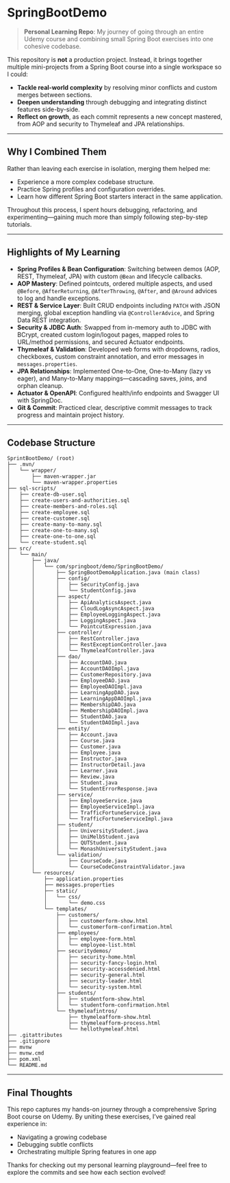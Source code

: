 # SpringBootDemo

> **Personal Learning Repo**: My journey of going through an entire Udemy course and combining small Spring Boot exercises into one cohesive codebase.

This repository is **not** a production project. Instead, it brings together multiple mini-projects from a Spring Boot course into a single workspace so I could:

- **Tackle real-world complexity** by resolving minor conflicts and custom merges between sections.
- **Deepen understanding** through debugging and integrating distinct features side-by-side.
- **Reflect on growth**, as each commit represents a new concept mastered, from AOP and security to Thymeleaf and JPA relationships.

---

## Why I Combined Them

Rather than leaving each exercise in isolation, merging them helped me:

- Experience a more complex codebase structure.
- Practice Spring profiles and configuration overrides.
- Learn how different Spring Boot starters interact in the same application.

Throughout this process, I spent hours debugging, refactoring, and experimenting—gaining much more than simply following step-by-step tutorials.

---

## Highlights of My Learning

- **Spring Profiles & Bean Configuration**: Switching between demos (AOP, REST, Thymeleaf, JPA) with custom `@Bean` and lifecycle callbacks.
- **AOP Mastery**: Defined pointcuts, ordered multiple aspects, and used `@Before`, `@AfterReturning`, `@AfterThrowing`, `@After`, and `@Around` advices to log and handle exceptions.
- **REST & Service Layer**: Built CRUD endpoints including `PATCH` with JSON merging, global exception handling via `@ControllerAdvice`, and Spring Data REST integration.
- **Security & JDBC Auth**: Swapped from in-memory auth to JDBC with BCrypt, created custom login/logout pages, mapped roles to URL/method permissions, and secured Actuator endpoints.
- **Thymeleaf & Validation**: Developed web forms with dropdowns, radios, checkboxes, custom constraint annotation, and error messages in `messages.properties`.
- **JPA Relationships**: Implemented One-to-One, One-to-Many (lazy vs eager), and Many-to-Many mappings—cascading saves, joins, and orphan cleanup.
- **Actuator & OpenAPI**: Configured health/info endpoints and Swagger UI with SpringDoc.
- **Git & Commit**: Practiced clear, descriptive commit messages to track progress and maintain project history.

---

## Codebase Structure

```
SprintBootDemo/ (root)
├── .mvn/
│   └── wrapper/
│       ├── maven-wrapper.jar
│       └── maven-wrapper.properties
├── sql-scripts/
│   ├── create-db-user.sql
│   ├── create-users-and-authorities.sql
│   ├── create-members-and-roles.sql
│   ├── create-employee.sql
│   ├── create-customer.sql
│   ├── create-many-to-many.sql
│   ├── create-one-to-many.sql
│   ├── create-one-to-one.sql
│   └── create-student.sql
├── src/
│   └── main/
│       ├── java/
│       │   └── com/springboot/demo/SpringBootDemo/
│       │       ├── SpringBootDemoApplication.java (main class)
│       │       ├── config/
│       │       │   ├── SecurityConfig.java
│       │       │   └── StudentConfig.java
│       │       ├── aspect/
│       │       │   ├── ApiAnalyticsAspect.java
│       │       │   ├── CloudLogAsyncAspect.java
│       │       │   ├── EmployeeLoggingAspect.java
│       │       │   ├── LoggingAspect.java
│       │       │   └── PointcutExpression.java
│       │       ├── controller/
│       │       │   ├── RestController.java
│       │       │   ├── RestExceptionController.java
│       │       │   └── ThymeleafController.java
│       │       ├── dao/
│       │       │   ├── AccountDAO.java
│       │       │   ├── AccountDAOImpl.java
│       │       │   ├── CustomerRepository.java
│       │       │   ├── EmployeeDAO.java
│       │       │   ├── EmployeeDAOImpl.java
│       │       │   ├── LearningAppDAO.java
│       │       │   ├── LearningAppDAOImpl.java
│       │       │   ├── MembershipDAO.java
│       │       │   ├── MembershipDAOImpl.java
│       │       │   ├── StudentDAO.java
│       │       │   └── StudentDAOImpl.java
│       │       ├── entity/
│       │       │   ├── Account.java
│       │       │   ├── Course.java
│       │       │   ├── Customer.java
│       │       │   ├── Employee.java
│       │       │   ├── Instructor.java
│       │       │   ├── InstructorDetail.java
│       │       │   ├── Learner.java
│       │       │   ├── Review.java
│       │       │   ├── Student.java
│       │       │   └── StudentErrorResponse.java
│       │       ├── service/
│       │       │   ├── EmployeeService.java
│       │       │   ├── EmployeeServiceImpl.java
│       │       │   ├── TrafficFortuneService.java
│       │       │   └── TrafficFortuneServiceImpl.java
│       │       ├── student/
│       │       │   ├── UniversityStudent.java
│       │       │   ├── UniMelbStudent.java
│       │       │   ├── QUTStudent.java
│       │       │   └── MonashUniversityStudent.java
│       │       └── validation/
│       │           ├── CourseCode.java
│       │           └── CourseCodeConstraintValidator.java
│       └── resources/
│           ├── application.properties
│           ├── messages.properties
│           ├── static/
│           │   └── css/
│           │       └── demo.css
│           └── templates/
│               ├── customers/
│               │   ├── customerform-show.html
│               │   └── customerform-confirmation.html
│               ├── employees/
│               │   ├── employee-form.html
│               │   └── employee-list.html
│               ├── securitydemos/
│               │   ├── security-home.html
│               │   ├── security-fancy-login.html
│               │   ├── security-accessdenied.html
│               │   ├── security-general.html
│               │   ├── security-leader.html
│               │   └── security-system.html
│               ├── students/
│               │   ├── studentform-show.html
│               │   └── studentform-confirmation.html
│               └── thymeleafintros/
│                   ├── thymeleafform-show.html
│                   ├── thymeleafform-process.html
│                   └── hellothymeleaf.html
├── .gitattributes
├── .gitignore
├── mvnw
├── mvnw.cmd
├── pom.xml
└── README.md
```

---

## Final Thoughts

This repo captures my hands-on journey through a comprehensive Spring Boot course on Udemy. By uniting these exercises, I’ve gained real experience in:

- Navigating a growing codebase
- Debugging subtle conflicts
- Orchestrating multiple Spring features in one app

Thanks for checking out my personal learning playground—feel free to explore the commits and see how each section evolved!
